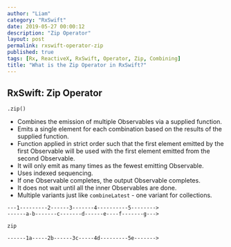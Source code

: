 ```yaml
---
author: "Liam"
category: "RxSwift"
date: 2019-05-27 00:00:12
description: "Zip Operator"
layout: post
permalink: rxswift-operator-zip
published: true
tags: [Rx, ReactiveX, RxSwift, Operator, Zip, Combining]
title: "What is the Zip Operator in RxSwift?"
---
```


## RxSwift: Zip Operator

`.zip()`

- Combines the emission of multiple Observables via a supplied function.
- Emits a single element for each combination based on the results of the supplied function.
- Function applied in strict order such that the first element emitted by the first Observable will be used with the first element emitted from the second Observable.
- It will only emit as many times as the fewest emitting Observable.
- Uses indexed sequencing.
- If one Observable completes, the output Observable completes.
- It does not wait until all the inner Observables are done.
- Multiple variants just like `combineLatest` - one variant for collections.

```
---1---------2------3-------4----------5-------->
------a-b-------c-------d------e----f-------g--->

zip

------1a-----2b------3c-----4d---------5e------->
```
